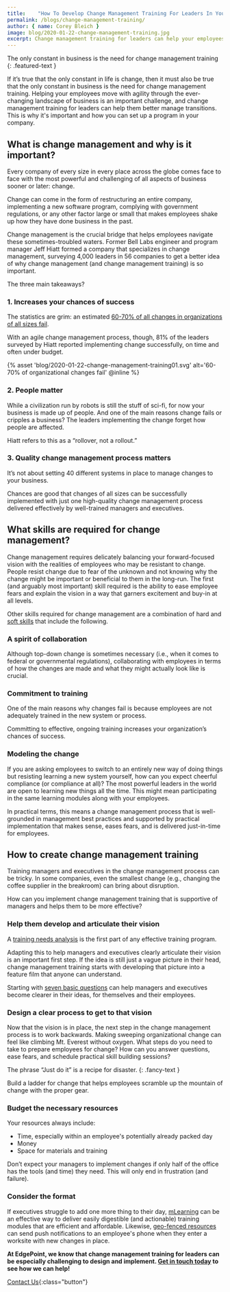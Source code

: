 ```yaml
---
title:    "How To Develop Change Management Training For Leaders In Your Company "
permalink: /blogs/change-management-training/
author: { name: Corey Bleich }
image: blog/2020-01-22-change-management-training.jpg
excerpt: Change management training for leaders can help your employees better manage transitions. This is how to set up a training program in your company.
---
```


The only constant in business is the need for change management training
{: .featured-text }

If it’s true that the only constant in life is change, then it must also be true that the only constant in business is the need for change management training. Helping your employees move with agility through the ever-changing landscape of business is an important challenge, and change management training for leaders can help them better manage transitions. This is why it's important and how you can set up a program in your company. 

## What is change management and why is it important? 

Every company of every size in every place across the globe comes face to face with the most powerful and challenging of all aspects of business sooner or later: change. 

Change can come in the form of restructuring an entire company, implementing a new software program, complying with government regulations, or any other factor large or small that makes employees shake up how they have done business in the past. 

Change management is the crucial bridge that helps employees navigate these sometimes-troubled waters. Former Bell Labs engineer and program manager Jeff Hiatt formed a company that specializes in change management, surveying 4,000 leaders in 56 companies to get a better idea of why change management (and change management training) is so important. 

The three main takeaways?

### 1. Increases your chances of success

The statistics are grim: an estimated [60-70% of all changes in organizations of all sizes fail](http://www.reply-mc.com/2010/09/19/why-70-of-changes-fail-by-rick-maurer/). 

With an agile change management process, though, 81% of the leaders surveyed by Hiatt reported implementing change successfully, on time and often under budget. 

{% asset 'blog/2020-01-22-change-management-training01.svg'
   alt='60-70% of organizational changes fail' @inline %}

### 2. People matter

While a civilization run by robots is still the stuff of sci-fi, for now your business is made up of people. And one of the main reasons change fails or cripples a business? The leaders implementing the change forget how people are affected. 

Hiatt refers to this as a “rollover, not a rollout.”

### 3. Quality change management process matters

It’s not about setting 40 different systems in place to manage changes to your business. 

Chances are good that changes of all sizes can be successfully implemented with just one high-quality change management process delivered effectively by well-trained managers and executives.

## What skills are required for change management?  

Change management requires delicately balancing your forward-focused vision with the realities of employees who may be resistant to change. People resist change due to fear of the unknown and not knowing why the change might be important or beneficial to them in the long-run. The first (and arguably most important) skill required is the ability to ease employee fears and explain the vision in a way that garners excitement and buy-in at all levels. 

Other skills required for change management are a combination of hard and [soft skills](/blog/train-for-soft-skills/) that include the following.

### A spirit of collaboration

Although top-down change is sometimes necessary (i.e., when it comes to federal or governmental regulations), collaborating with employees in terms of how the changes are made and what they might actually look like is crucial.

### Commitment to training

One of the main reasons why changes fail is because employees are not adequately trained in the new system or process. 

Committing to effective, ongoing training increases your organization’s chances of success.

### Modeling the change

If you are asking employees to switch to an entirely new way of doing things but resisting learning a new system yourself, how can you expect cheerful compliance (or compliance at all)? The most powerful leaders in the world are open to learning new things all the time. This might mean participating in the same learning modules along with your employees.

In practical terms, this means a change management process that is well-grounded in management best practices and supported by practical implementation that makes sense, eases fears, and is delivered just-in-time for employees.

## How to create change management training 

Training managers and executives in the change management process can be tricky. In some companies, even the smallest change (e.g., changing the coffee supplier in the breakroom) can bring about disruption. 

How can you implement change management training that is supportive of managers and helps them to be more effective?

### Help them develop and articulate their vision

A [training needs analysis](/blog/how-to-identify-training-needs-of-employees/) is the first part of any effective training program. 

Adapting this to help managers and executives clearly articulate their vision is an important first step. If the idea is still just a vague picture in their head, change management training starts with developing that picture into a feature film that anyone can understand. 

Starting with [seven basic questions](https://www.torbenrick.eu/blog/change-management/infographic-basic-change-management-questions/) can help managers and executives become clearer in their ideas, for themselves and their employees.

### Design a clear process to get to that vision

Now that the vision is in place, the next step in the change management process is to work backwards. Making sweeping organizational change can feel like climbing Mt. Everest without oxygen. What steps do you need to take to prepare employees for change? How can you answer questions, ease fears, and schedule practical skill building sessions? 

The phrase “Just do it” is a recipe for disaster. 
{: .fancy-text }

Build a ladder for change that helps employees scramble up the mountain of change with the proper gear.

### Budget the necessary resources

Your resources always include: 

* Time, especially within an employee's potentially already packed day 
* Money
* Space for materials and training

Don’t expect your managers to implement changes if only half of the office has the tools (and time) they need. This will only end in frustration (and failure).

### Consider the format

If executives struggle to add one more thing to their day, [mLearning](/blog/what-is-mlearning/) can be an effective way to deliver easily digestible (and actionable) training modules that are efficient and affordable. Likewise, [geo-fenced resources](/blog/geofencing/) can send push notifications to an employee's phone when they enter a worksite with new changes in place.  

<strong>At EdgePoint, we know that change management training for leaders can be especially challenging to design and implement. [Get in touch today](/contact/) to see how we can help!</strong>

[Contact Us](/contact/ ){:class="button"}
